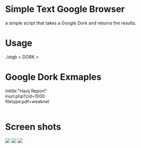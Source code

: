 # Simple Text Google Browser #
a simple script that takes a Google Dork and returns the results.
<br />

# Usage #
./stgb < DORK >
<br />
# Google Dork Exmaples #
intitle:"Havij Report"<br />
inurl:php?cid=1000<br />
filetype:pdf+weaknet<br />
<br />
# Screen shots #
<img src='http://weaknetlabs.com/images/stgb0.png' />

<img src='http://weaknetlabs.com/images/stgb1.png' />

<img src='http://weaknetlabs.com/images/stgb2.png' />